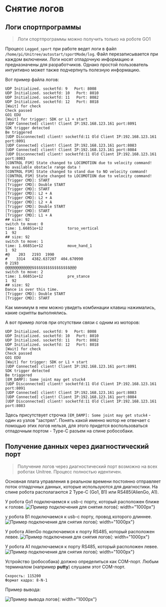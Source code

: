 # Снятие логов

## Логи спортпрограммы 

> Логи спортпрограммы можно получить только на роботе GO1 

Процесс `Legged_sport` при работе ведет логи в файл `/home/pi/Unitree/autostart/sportMode/log`. Файл перезаписывается при каждом включении. Логи носят отладочную информацию и предназначены для разработчиков. Однако простой пользователь интуитивно может также подчерпнуть полезную информацию.

Вот пример файла логов:
```
UDP Initialized. socketfd: 9   Port: 8008
UDP Initialized. socketfd: 10   Port: 8010
UDP Initialized. socketfd: 11   Port: 8082
UDP Initialized. socketfd: 12   Port: 8018
[Wait] for check
Check passed
GO1 EDU
[Wait] for trigger: SDK or L1 + start
[UDP Connected] client! Client IP:192.168.123.161 port:8091
SDK trigger detected
Be triggered
[UDP Disconnected] client! socketfd:11 Old Client IP:192.168.123.161 port:8091
[UDP Connected] client! Client IP:192.168.123.161 port:8083
[UDP Connected] client! Client IP:192.168.123.161 port:8084
[UDP Disconnected] client! socketfd:11 Old Client IP:192.168.123.161 port:8083
[CONTROL FSM] State changed to LOCOMOTION due to velocity command!
No available obstacle range data !
[CONTROL FSM] State changed to stand due to NO velocity command!
[CONTROL FSM] State changed to LOCOMOTION due to velocity command!
[Trigger CMD]: START
[Trigger CMD]: Double START
[Trigger CMD]: START
[Trigger CMD]: L2 + A
[Trigger CMD]: L2 + A
[Trigger CMD]: L2 + A
[Trigger CMD]: Double START
[Trigger CMD]: START
[Trigger CMD]: L1 + A
## size: 92
switch to move: 0
time: 1.66851e+12           torso_vertical
1  92
## size: 92
switch to move: 1
time: 1.66851e+12           move_hand_1
1  92
#@    203   2193  1990 
#    3314   4382.637207  404.670990 
0 2193
@@@@@@@@@@@@$$$$$$$$$$$$$$$$$@@@
switch to move: 2
time: 1.66851e+12           pre_stance
1  92
## size: 92
Dance is over this time.
[Trigger CMD]: Double START
[Trigger CMD]: START
```

Как минимум в нем можно увидеть комбинации клавиш нажимались, какие скрипты выполнялись.

А вот пример логов при отсутствии связи с одним из моторов:

```
UDP Initialized. socketfd: 9   Port: 8008
UDP Initialized. socketfd: 10   Port: 8010
UDP Initialized. socketfd: 11   Port: 8082
UDP Initialized. socketfd: 12   Port: 8018
[Wait] for check
Check passed
GO1 EDU
[Wait] for trigger: SDK or L1 + start
[UDP Connected] client! Client IP:192.168.123.161 port:8091
SDK trigger detected
Be triggered
[EM_DAMP]: Some joint may get stuck4
[UDP Disconnected] client! socketfd:11 Old Client IP:192.168.123.161 port:8091
[UDP Connected] client! Client IP:192.168.123.161 port:8083
[UDP Connected] client! Client IP:192.168.123.161 port:8084
[UDP Disconnected] client! socketfd:11 Old Client IP:192.168.123.161 port:8083
```
Здесь присутствует строчка `[EM_DAMP]: Some joint may get stuck4` - один из узлов "застрял". Понять какой именно мотор не отвечает с помощью этих логов нельзя, для этого придется воспользоваться отладочным портом - Type-C разъем на спине робособаки.


## Получение данных через диагностический порт

> Получение логов через диагностический порт возможно на всех роботах Unitree. Процесс полностью идентичен.

Основная плата управления в реальном времени постоянно отправляет поток отладочных данных, которые используются для диагностики. На спине робота располагаются 2 Type-C (Go1, B1) или RS485(AlienGo, A1).
 
У робота Go1 подключаемся к usb-c порту, который расположен ближе к голове.
![Пример подключения для снятия логов](/assets/images/Go1LogPlugIn.png){: width="1000px"}

у робота B1 подключаемся к usb-c порту, провод которого длиннее.
![Пример подключения для снятия логов](/assets/images/b1LogPlugIn.jpg){: width="1000px"}

У робота AlienGo подключаемся к порту RS485, который расположен левее. 
![Пример подключения для снятия логов](/assets/images/AlienGoLogPlugIn.jpg){: width="1000px"}

У робота A1 подключаемся к порту RS485, который расположен левее. 
![Пример подключения для снятия логов](/assets/images/A1LogPlugIn.jpg){: width="1000px"}

Устройство (робособака) должно определиться как COM-порт. Любым терминалом (например **putty**) слушаем этот COM-порт.

```
Скорость: 115200
Формат кадра: 8-N-1
```
	
Пример вывода:

![Пример вывода логов](/assets/images/logExample.jpg){: width="1000px"}



